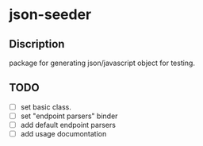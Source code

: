 # json-seeder

## Discription
package for generating json/javascript object for testing.

## TODO
- [ ] set basic class.
- [ ] set "endpoint parsers" binder
- [ ] add default endpoint parsers
- [ ] add usage documontation